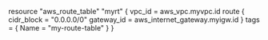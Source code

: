 resource "aws_route_table" "myrt" {
    vpc_id = aws_vpc.myvpc.id
    route {
        cidr_block = "0.0.0.0/0"
        gateway_id = aws_internet_gateway.myigw.id
    }
    tags = {
        Name = "my-route-table"
    }
}
